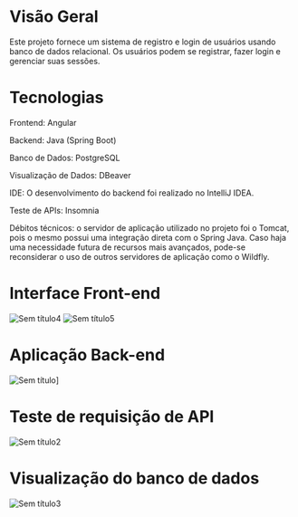 # Visão Geral
Este projeto fornece um sistema de registro e login de usuários usando banco de dados relacional. Os usuários podem se registrar, fazer login e gerenciar suas sessões.

# Tecnologias
Frontend: Angular

Backend: Java (Spring Boot)

Banco de Dados: PostgreSQL

Visualização de Dados: DBeaver

IDE: O desenvolvimento do backend foi realizado no IntelliJ IDEA.

Teste de APIs: Insomnia

Débitos técnicos: o servidor de aplicação utilizado no projeto foi o Tomcat, pois o mesmo possui uma integração direta com o Spring Java. Caso haja uma necessidade futura de recursos mais avançados, pode-se reconsiderar o uso de outros servidores de aplicação como o Wildfly.

# Interface Front-end

![Sem título4](https://github.com/user-attachments/assets/fb959eb8-7762-42bd-926d-da778a676c2d)
![Sem título5](https://github.com/user-attachments/assets/36782371-f5ca-4ca0-b767-0c347a0d9839)

# Aplicação Back-end

![Sem título](https://github.com/user-attachments/assets/5476d7c8-8d7f-4ecb-92c0-4d6fa12066db)]

# Teste de requisição de API

![Sem título2](https://github.com/user-attachments/assets/199ce02b-d07c-4792-9159-41a9f2421e5c)

# Visualização do banco de dados

![Sem título3](https://github.com/user-attachments/assets/814ec499-7f93-4fec-830c-a464ca5bb679)




